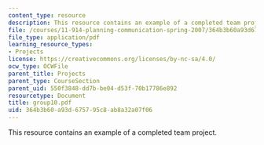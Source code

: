 ```yaml
---
content_type: resource
description: This resource contains an example of a completed team project.
file: /courses/11-914-planning-communication-spring-2007/364b3b60a93d675795c8ab8a32a07f06_group10.pdf
file_type: application/pdf
learning_resource_types:
- Projects
license: https://creativecommons.org/licenses/by-nc-sa/4.0/
ocw_type: OCWFile
parent_title: Projects
parent_type: CourseSection
parent_uid: 550f3848-dd7b-be04-d53f-70b17786e892
resourcetype: Document
title: group10.pdf
uid: 364b3b60-a93d-6757-95c8-ab8a32a07f06
---
```

This resource contains an example of a completed team project.